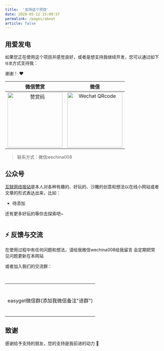 ```yaml
---
title:  '支持这个项目'
date: 2020-05-12 15:09:57
permalink: /pages/about
article: false
---
```


## 用爱发电

如果您正在使用这个项目并感觉良好，或者是想支持我继续开发，您可以通过如下`任意`方式支持我：

谢谢！ :heart:

|                           微信赞赏                           |                             微信                             |
| :----------------------------------------------------------: | :----------------------------------------------------------: |
| <img :src="$withBase('/img/qrcode/wxzs.jpg')" alt="赞赏码" width=180> | <img :src="$withBase('/img/qrcode/wxzz.jpg')" alt="Wechat QRcode" width=180> |

> 联系方式：微信wechina008

## 公众号

[互联网线报站](https://mp.weixin.qq.com/mp/profile_ext?action=home&__biz=MzIzMjE3OTk5Mw==)是本人对各种有趣的、好玩的、沙雕的创意和想法以在线小网站或者文章的形式表达出来，比如：

- 待添加

还有更多好玩的等你去探索吧~

<img :src="$withBase('/img/qrcode/gzh.jpg')"  style="width:180px;" />

## ⚡ 反馈与交流

在使用过程中有任何问题和想法，请给我微信wechina008给我留言
会定期把常见问题更新在本网站

或者加入我们的交流群：

<table>
  <tbody>
    <tr>
      <td align="center" valign="middle">
​       
 <img :src="$withBase('/img/qrcode/wxq.png')" class="no-zoom" style="width:120px;margin: 10px;">
        <p>easyget微信群(添加我微信备注"进群")</p>
​      </td>
​    </tr>
  </tbody>
</table>





## 致谢

感谢给予支持的朋友，您的支持是我前进的动力 🎉

